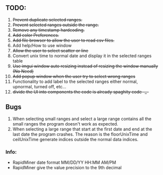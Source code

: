 ## TODO:
1. ~~Prevent duplicate selected ranges.~~
2. ~~Prevent selected ranges outside the range.~~
3. ~~Remove any timestamp hardcoding.~~
4. ~~Add color Preferences.~~
5. ~~Add file browser to allow the user to read csv files.~~
6. Add help/How to use window
7. ~~Allow the user to select scatter or line~~
8. Convert unix time to normal date and display it in the selected ranges table
9. ~~Use imgui window auto resizing instead of resizing the window manually (No Need)~~
10. ~~Add popup window when the user try to select wrong ranges~~
11. Functionality to add label to the selected ranges either normal, upnormal, turned off, etc...
12. ~~divide the UI into components the code is already spaghity code -_-~~

## Bugs
1. When selecting small ranges and select a large range contains all the small ranges the program doesn't work as expected.
2. When selecting a large range that start at the first date and end at the last date the program crashes. The reason is the 
floorUnixTime and ceilUnixTime generate indices outside the normal data indices.

### Info:
* RapidMiner date format MM/DD/YY HH:MM AM/PM
* RapidMiner give the value precision to the 9th decimal